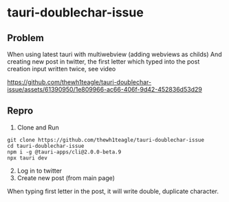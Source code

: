 # tauri-doublechar-issue

## Problem
When using latest tauri with multiwebview (adding webviews as childs)
And creating new post in twitter, the first letter which typed into the post creation input written twice, see video



https://github.com/thewh1teagle/tauri-doublechar-issue/assets/61390950/1e809966-ac66-406f-9d42-452836d53d29



## Repro

1. Clone and Run
```console
git clone https://github.com/thewh1teagle/tauri-doublechar-issue
cd tauri-doublechar-issue
npm i -g @tauri-apps/cli@2.0.0-beta.9
npx tauri dev
```

2. Log in to twitter
3. Create new post (from main page)

When typing first letter in the post, it will write double, duplicate character.

